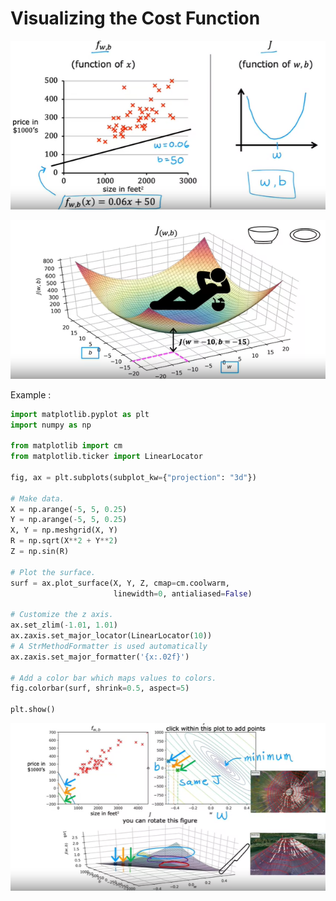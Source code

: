 # Visualizing the Cost Function

![](https://github.com/dystaSatria/Machine-Learning/blob/main/Supervised%20Machine%20Learning%20Regression%20and%20Classification/Regression-Model/Visualizing%20the%20Cost%20Function/Screenshot%20(968).png)

![](https://github.com/dystaSatria/Machine-Learning/blob/main/Supervised%20Machine%20Learning%20Regression%20and%20Classification/Regression-Model/Visualizing%20the%20Cost%20Function/Screenshot%20(969).png)


Example : 


```py
import matplotlib.pyplot as plt
import numpy as np

from matplotlib import cm
from matplotlib.ticker import LinearLocator

fig, ax = plt.subplots(subplot_kw={"projection": "3d"})

# Make data.
X = np.arange(-5, 5, 0.25)
Y = np.arange(-5, 5, 0.25)
X, Y = np.meshgrid(X, Y)
R = np.sqrt(X**2 + Y**2)
Z = np.sin(R)

# Plot the surface.
surf = ax.plot_surface(X, Y, Z, cmap=cm.coolwarm,
                       linewidth=0, antialiased=False)

# Customize the z axis.
ax.set_zlim(-1.01, 1.01)
ax.zaxis.set_major_locator(LinearLocator(10))
# A StrMethodFormatter is used automatically
ax.zaxis.set_major_formatter('{x:.02f}')

# Add a color bar which maps values to colors.
fig.colorbar(surf, shrink=0.5, aspect=5)

plt.show()

```

![](https://github.com/dystaSatria/Machine-Learning/blob/main/Supervised%20Machine%20Learning%20Regression%20and%20Classification/Regression-Model/Visualizing%20the%20Cost%20Function/Screenshot%20(970).png)
